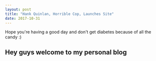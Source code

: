 ```yaml
---
layout: post
title: "Hank Quinlan, Horrible Cop, Launches Site"
date: 2017-10-31
---
```

Hope you're having a good day and don't get diabetes because of all the candy :) 
## Hey guys welcome to my personal blog

